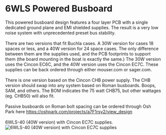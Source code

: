 # 6WLS Powered Busboard
This powered busboard design features a four layer PCB with a single dedicated ground plane and EMI shielded supplies. The result is a very low noise system with unprecedented preset bus stability.
</br>
</br>
There are two versions that fit Buchla cases. A 30W version for cases 18 spaces or less, and a 40W version for 24 space cases. The only difference between them are the supplies used, and the PCB footprints to support them (the board mounting in the boat is exactly the same.) The 30W version uses the Cincon EC6C, and the 40W version uses the Cincon EC7C. These supplies can be back ordered through either mouser.com or sager.com. 
</br>
</br>
There is one version based on the Cincon CHB power supply. The CHB version should swap into any system based on Roman busboards. Boops, SAM, and others. The BOM indicates the 75 watt CHB75, but other wattages (eg. CHB50) will also fit.
</br>
</br>
Passive busboards on Roman bolt spacing can be ordered through Osh Park here https://oshpark.com/projects/a7F1rsy2/view_design
</br>
</br>
6WLS-40 (40W version) with Cincon EC7C supplies.
![6WLS-40 (40W version) with Cincon EC7C supplies](6WLS-40W-2.jpg?raw=true "6WLS-40W")
